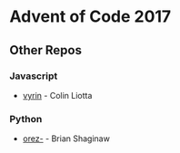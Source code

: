 # Advent of Code 2017

## Other Repos

### Javascript
* [vyrin](https://github.com/vyrin/advent2017) - Colin Liotta

### Python
* [orez-](https://github.com/orez-/Advent-of-Code-2017) - Brian Shaginaw